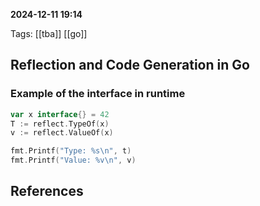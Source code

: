 **2024-12-11 19:14**

Tags: [[tba]] [[go]]

## Reflection and Code Generation in Go

### Example of the interface in runtime

```go
var x interface{} = 42
T := reflect.TypeOf(x)
v := reflect.ValueOf(x)

fmt.Printf("Type: %s\n", t)
fmt.Printf("Value: %v\n", v)
```










## References
